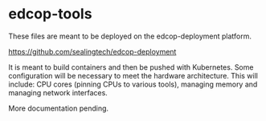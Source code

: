 # edcop-tools
These files are meant to be deployed on the edcop-deployment platform.

https://github.com/sealingtech/edcop-deployment

It is meant to build containers and then be pushed with Kubernetes.  Some configuration will be necessary to meet the hardware architecture.  This will include: CPU cores (pinning CPUs to various tools), managing memory and managing network interfaces.  

More documentation pending.

